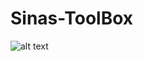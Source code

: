 # Sinas-ToolBox

![alt text](https://github.com/sinahemmati/Sinas-ToolBox/blob/master/Sina's%20ToolBox/stb.PNG)
